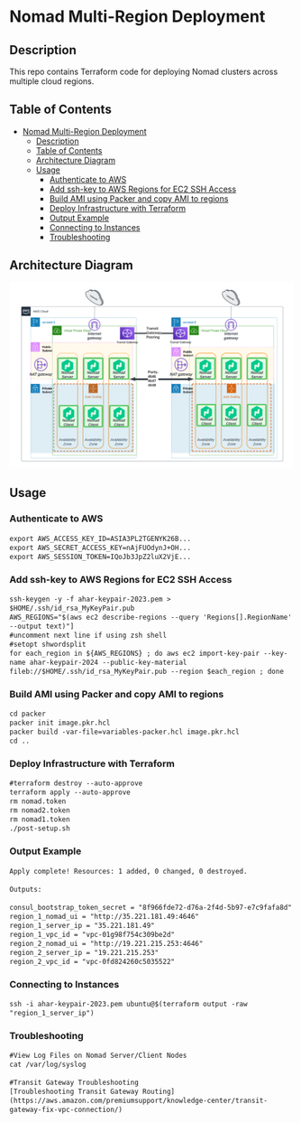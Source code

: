 # Nomad Multi-Region Deployment

## Description

This repo contains Terraform code for deploying Nomad clusters across multiple cloud regions.

## Table of Contents
- [Nomad Multi-Region Deployment](#nomad-multi-region-deployment)
  - [Description](#description)
  - [Table of Contents](#table-of-contents)
  - [Architecture Diagram](#architecture-diagram)
  - [Usage](#usage)
    - [Authenticate to AWS](#authenticate-to-aws)
    - [Add ssh-key to AWS Regions for EC2 SSH Access](#add-ssh-key-to-aws-regions-for-ec2-ssh-access)
    - [Build AMI using Packer and copy AMI to regions](#build-ami-using-packer-and-copy-ami-to-regions)
    - [Deploy Infrastructure with Terraform](#deploy-infrastructure-with-terraform)
    - [Output Example](#output-example)
    - [Connecting to Instances](#connecting-to-instances)
    - [Troubleshooting](#troubleshooting)


## Architecture Diagram
![Nomad Multi Region](./assets/nomad-multi-region.png "Nomad Multi Region")

## Usage

### Authenticate to AWS
```
export AWS_ACCESS_KEY_ID=ASIA3PL2TGENYK26B...
export AWS_SECRET_ACCESS_KEY=nAjFUOdynJ+OH...
export AWS_SESSION_TOKEN=IQoJb3JpZ2luX2VjE...
```

### Add ssh-key to AWS Regions for EC2 SSH Access

```
ssh-keygen -y -f ahar-keypair-2023.pem > $HOME/.ssh/id_rsa_MyKeyPair.pub
AWS_REGIONS="$(aws ec2 describe-regions --query 'Regions[].RegionName' --output text)"]
#uncomment next line if using zsh shell
#setopt shwordsplit
for each_region in ${AWS_REGIONS} ; do aws ec2 import-key-pair --key-name ahar-keypair-2024 --public-key-material fileb://$HOME/.ssh/id_rsa_MyKeyPair.pub --region $each_region ; done
```

### Build AMI using Packer and copy AMI to regions

```
cd packer
packer init image.pkr.hcl
packer build -var-file=variables-packer.hcl image.pkr.hcl
cd ..
```

### Deploy Infrastructure with Terraform
```
#terraform destroy --auto-approve
terraform apply --auto-approve
rm nomad.token
rm nomad2.token
rm nomad1.token
./post-setup.sh
```

### Output Example
```
Apply complete! Resources: 1 added, 0 changed, 0 destroyed.

Outputs:

consul_bootstrap_token_secret = "8f966fde72-d76a-2f4d-5b97-e7c9fafa8d"
region_1_nomad_ui = "http://35.221.181.49:4646"
region_1_server_ip = "35.221.181.49"
region_1_vpc_id = "vpc-01g98f754c309be2d"
region_2_nomad_ui = "http://19.221.215.253:4646"
region_2_server_ip = "19.221.215.253"
region_2_vpc_id = "vpc-0fd824260c5035522"

```

### Connecting to Instances
```
ssh -i ahar-keypair-2023.pem ubuntu@$(terraform output -raw "region_1_server_ip")
```

### Troubleshooting
```
#View Log Files on Nomad Server/Client Nodes
cat /var/log/syslog

#Transit Gateway Troubleshooting
[Troubleshooting Transit Gateway Routing](https://aws.amazon.com/premiumsupport/knowledge-center/transit-gateway-fix-vpc-connection/)
```